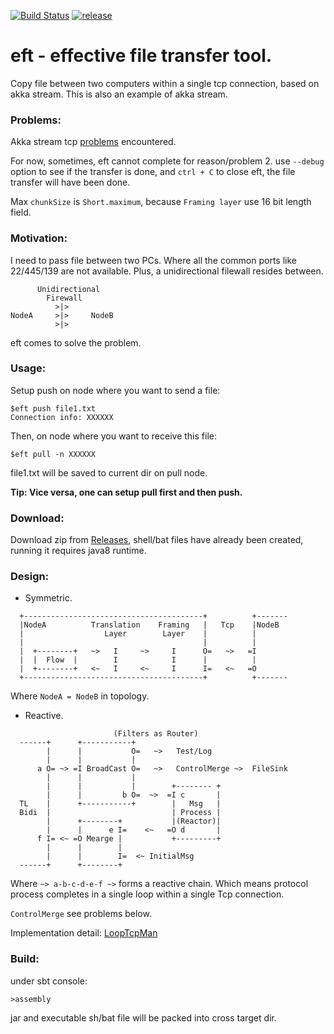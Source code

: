 [![Build Status](https://travis-ci.org/cuzfrog/eft.svg?branch=master)](https://travis-ci.org/cuzfrog/eft)
[![release](http://github-release-version.herokuapp.com/github/cuzfrog/eft/release.svg?style=flat)](https://github.com/cuzfrog/eft/releases/latest)
# eft - effective file transfer tool.

Copy file between two computers within a single tcp connection, based on akka stream. This is also an example of akka stream.

### Problems:
Akka stream tcp [problems](TCP_PROBLEM.MD) encountered.

For now, sometimes, eft cannot complete for reason/problem 2.
use `--debug` option to see if the transfer is done, and `ctrl + C` to close eft, the file transfer will have been done.

Max `chunkSize` is `Short.maximum`, because `Framing layer` use 16 bit length field.

### Motivation:

I need to pass file between two PCs. Where all the common ports like 22/445/139 are not available. Plus, a unidirectional filewall resides between.
```text
      Unidirectional
        Firewall
          >|>
NodeA     >|>     NodeB
          >|>
```
eft comes to solve the problem.

### Usage:
Setup push on node where you want to send a file:

    $eft push file1.txt
    Connection info: XXXXXX
        
Then, on node where you want to receive this file:

    $eft pull -n XXXXXX
    
file1.txt will be saved to current dir on pull node.

**Tip: Vice versa, one can setup pull first and then push.**

### Download:
Download zip from [Releases](https://github.com/cuzfrog/eft/releases),
 shell/bat files have already been created, running it requires java8 runtime.

### Design:

* Symmetric.
```text
  +----------------------------------------+          +-------
  |NodeA          Translation    Framing   |   Tcp    |NodeB
  |                  Layer        Layer    |          |
  |                                        |          |
  |  +--------+   ~>   I     ~>     I      O=   ~>   =I
  |  |  Flow  |        I            I      |          |
  |  +--------+   <~   I     <~     I      I=   <~   =O
  +----------------------------------------+          +-------
```
 Where `NodeA = NodeB` in topology.

* Reactive.
```text
                       (Filters as Router)
  ------+      +-----------+
        |      |           O=   ~>   Test/Log  
        |      |           |  
      a O= ~> =I BroadCast O=   ~>   ControlMerge ~>  FileSink
        |      |           |         
        |      |           |        +-------- +
        |      |         b O=  ~>  =I c       |
  TL    |      +-----------+        |   Msg   |     
  Bidi  |                           | Process |
        |      +--------+           |(Reactor)|
        |      |      e I=    <~   =O d       |
      f I= <~ =O Mearge |           +---------+
        |      |        |        
        |      |        I=  <~ InitialMsg
  ------+      +--------+
```
Where `~> a-b-c-d-e-f ~>` forms a reactive chain.
Which means protocol process completes in a single loop within a single Tcp connection.

`ControlMerge` see problems below.

Implementation detail: [LoopTcpMan](https://github.com/cuzfrog/eft/blob/master/src/main/scala/com/github/cuzfrog/eft/LoopTcpMan.scala)

### Build:
under sbt console:

    >assembly
    
jar and executable sh/bat file will be packed into
 cross target dir.

